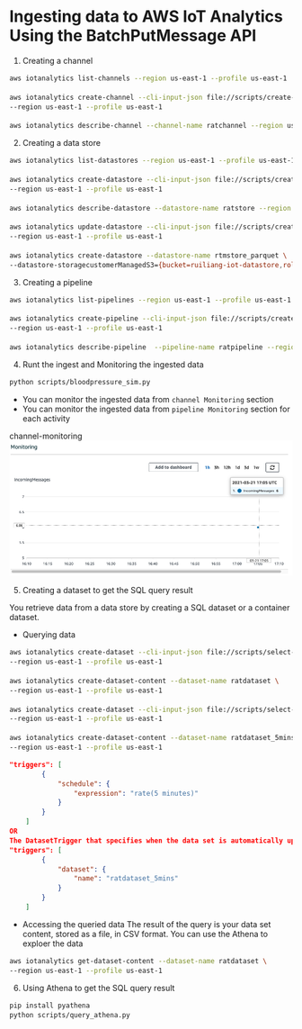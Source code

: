 # Ingesting data to AWS IoT Analytics Using the BatchPutMessage API

1. Creating a channel
```bash
aws iotanalytics list-channels --region us-east-1 --profile us-east-1

aws iotanalytics create-channel --cli-input-json file://scripts/create-channel-customerS3.json \
--region us-east-1 --profile us-east-1

aws iotanalytics describe-channel --channel-name ratchannel --region us-east-1 --profile us-east-1
```

2. Creating a data store
```bash
aws iotanalytics list-datastores --region us-east-1 --profile us-east-1

aws iotanalytics create-datastore --cli-input-json file://scripts/create-datastore-customerS3.json \
--region us-east-1 --profile us-east-1

aws iotanalytics describe-datastore --datastore-name ratstore --region us-east-1 --profile us-east-1

aws iotanalytics update-datastore --cli-input-json file://scripts/create-datastore-customerS3.json \
--region us-east-1 --profile us-east-1

aws iotanalytics create-datastore --datastore-name rtmstore_parquet \
--datastore-storagecustomerManagedS3={bucket=ruiliang-iot-datastore,roleArn=arn:aws-cn:iam::account_id:role/service-role/iot-analytics-datastore-role} --region cn-north-1 --profile cn-north-1
```

3. Creating a pipeline
```bash
aws iotanalytics list-pipelines --region us-east-1 --profile us-east-1

aws iotanalytics create-pipeline --cli-input-json file://scripts/create-pipeline.json  \
--region us-east-1 --profile us-east-1

aws iotanalytics describe-pipeline  --pipeline-name ratpipeline --region us-east-1 --profile us-east-1
```

4. Runt the ingest and Monitoring the ingested data
```bash
python scripts/bloodpressure_sim.py 
```
- You can monitor the ingested data from `channel Monitoring` section
- You can monitor the ingested data from `pipeline Monitoring` section for each activity

channel-monitoring
![channel-monitoring](image/channel-monitoring.png)

5. Creating a dataset to get the SQL query result

You retrieve data from a data store by creating a SQL dataset or a container dataset. 

- Querying data
```bash
aws iotanalytics create-dataset --cli-input-json file://scripts/select-all-dataset.json \
--region us-east-1 --profile us-east-1

aws iotanalytics create-dataset-content --dataset-name ratdataset \
--region us-east-1 --profile us-east-1

aws iotanalytics create-dataset --cli-input-json file://scripts/select-5mins-dataset.json \
--region us-east-1 --profile us-east-1

aws iotanalytics create-dataset-content --dataset-name ratdataset_5mins \
--region us-east-1 --profile us-east-1
```

```json
"triggers": [
        {
            "schedule": {
                "expression": "rate(5 minutes)"
            }
        }
    ]
OR 
The DatasetTrigger that specifies when the data set is automatically updated. Triggering dataset can be specified only for CONTAINER dataset
"triggers": [
        {
            "dataset": {
                "name": "ratdataset_5mins"
            }
        }
    ]

```

- Accessing the queried data
The result of the query is your data set content, stored as a file, in CSV format.
You can use the Athena to exploer the data
```bash
aws iotanalytics get-dataset-content --dataset-name ratdataset \
--region us-east-1 --profile us-east-1
```

6. Using Athena to get the SQL query result
```bash
pip install pyathena
python scripts/query_athena.py
```